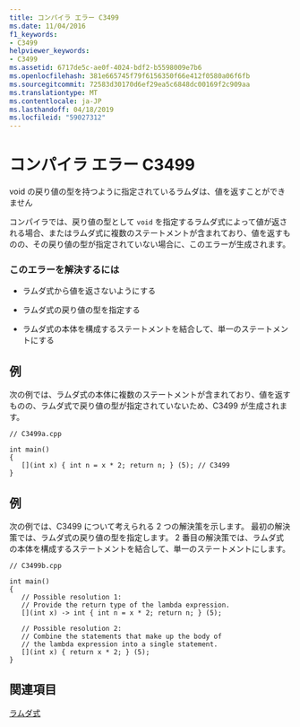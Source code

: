 ```yaml
---
title: コンパイラ エラー C3499
ms.date: 11/04/2016
f1_keywords:
- C3499
helpviewer_keywords:
- C3499
ms.assetid: 6717de5c-ae0f-4024-bdf2-b5598009e7b6
ms.openlocfilehash: 381e665745f79f6156350f66e412f0580a06f6fb
ms.sourcegitcommit: 72583d30170d6ef29ea5c6848dc00169f2c909aa
ms.translationtype: MT
ms.contentlocale: ja-JP
ms.lasthandoff: 04/18/2019
ms.locfileid: "59027312"
---
```

# <a name="compiler-error-c3499"></a>コンパイラ エラー C3499

void の戻り値の型を持つように指定されているラムダは、値を返すことができません

コンパイラでは、戻り値の型として `void` を指定するラムダ式によって値が返される場合、またはラムダ式に複数のステートメントが含まれており、値を返すものの、その戻り値の型が指定されていない場合に、このエラーが生成されます。

### <a name="to-correct-this-error"></a>このエラーを解決するには

- ラムダ式から値を返さないようにする

- ラムダ式の戻り値の型を指定する

- ラムダ式の本体を構成するステートメントを結合して、単一のステートメントにする

## <a name="example"></a>例

次の例では、ラムダ式の本体に複数のステートメントが含まれており、値を返すものの、ラムダ式で戻り値の型が指定されていないため、C3499 が生成されます。

```
// C3499a.cpp

int main()
{
   [](int x) { int n = x * 2; return n; } (5); // C3499
}
```

## <a name="example"></a>例

次の例では、C3499 について考えられる 2 つの解決策を示します。 最初の解決策では、ラムダ式の戻り値の型を指定します。 2 番目の解決策では、ラムダ式の本体を構成するステートメントを結合して、単一のステートメントにします。

```
// C3499b.cpp

int main()
{
   // Possible resolution 1:
   // Provide the return type of the lambda expression.
   [](int x) -> int { int n = x * 2; return n; } (5);

   // Possible resolution 2:
   // Combine the statements that make up the body of
   // the lambda expression into a single statement.
   [](int x) { return x * 2; } (5);
}
```

## <a name="see-also"></a>関連項目

[ラムダ式](../../cpp/lambda-expressions-in-cpp.md)